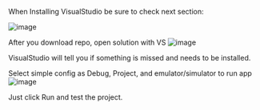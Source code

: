 When Installing VisualStudio be sure to check next section:

![image](https://github.com/christmas96/DashboardApp/assets/22245101/7408c840-8951-4699-b019-f3c37aa27712)

After you download repo, open solution with VS
![image](https://github.com/christmas96/DashboardApp/assets/22245101/11f0b22d-5db2-4c01-bc0b-fb593a126831)

VisualStudio will tell you if something is missed and needs to be installed.

Select simple config as Debug, Project, and emulator/simulator to run app
![image](https://github.com/christmas96/DashboardApp/assets/22245101/c28b7516-8503-44c7-9c12-686567637ae0)

Just click Run and test the project.
